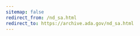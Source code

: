 ```yaml
---
sitemap: false 
redirect_from: /nd_sa.html 
redirect_to: https://archive.ada.gov/nd_sa.html 
---
```

